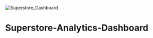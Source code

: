 ![Superstore_Dashboard](https://user-images.githubusercontent.com/91003080/235342327-b1008055-a307-4923-a20b-96f857e16d03.jpg)
# Superstore-Analytics-Dashboard
